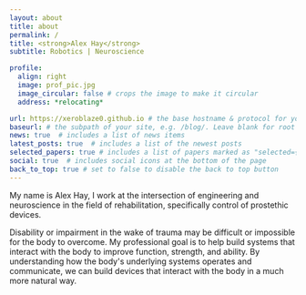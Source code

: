 ```yaml
---
layout: about
title: about
permalink: /
title: <strong>Alex Hay</strong>
subtitle: Robotics | Neuroscience

profile:
  align: right
  image: prof_pic.jpg
  image_circular: false # crops the image to make it circular
  address: *relocating*

url: https://xeroblaze0.github.io # the base hostname & protocol for your site
baseurl: # the subpath of your site, e.g. /blog/. Leave blank for root
news: true  # includes a list of news items
latest_posts: true  # includes a list of the newest posts
selected_papers: true # includes a list of papers marked as "selected={true}"
social: true  # includes social icons at the bottom of the page
back_to_top: true # set to false to disable the back to top button
---
```


My name is Alex Hay, I work at the intersection of engineering and neuroscience in the field of rehabilitation, specifically control of prostethic devices.


<!-- My name is Alex Hay, in April 2021 I joined the University of Montreal as a research associate in the Department of Neuroscience. We train monkeys to perform specific tasks while we read from an electrode implanted in their brain. Montreal sits at an intersection between neurosceince and AI, progress is a partnership. -->

<!-- I'm currently a masters student of robotics at Northwestern University in Chicago. My passion lies in prosthetics, learning new ways of augmenting human ability, and making new methodologies accessible.

<!-- I received my BS in mechanical engineering in 2014 at Iowa State University. I completed my internship at the Rehabilitation Institute of Chicago (rebuilt as the [Shirley Ryan Ability Lab](https://www.sralab.org/)) then moved on to the start-up world developing computer vision technologies. In 2019, I was accepted into the Masters of Science in Robotics program at Northwestern University. -->

Disability or impairment in the wake of trauma may be difficult or impossible for the body to overcome. My professional goal is to help build systems that interact with the body to improve function, strength, and ability. By understanding how the body's underlying systems operates and communicate, we can build devices that interact with the body in a much more natural way.

<!-- Link to your social media connections, too. This theme is set up to use [Font Awesome icons](http://fortawesome.github.io/Font-Awesome/) and [Academicons](https://jpswalsh.github.io/academicons/), like the ones below. Add your Facebook, Twitter, LinkedIn, Google Scholar, or just disable all of them. -->
